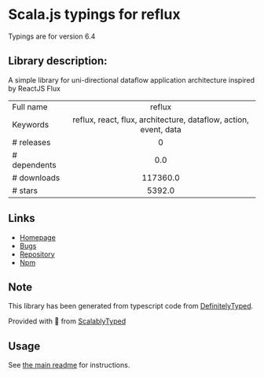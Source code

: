 
# Scala.js typings for reflux

Typings are for version 6.4

## Library description:
A simple library for uni-directional dataflow application architecture inspired by ReactJS Flux

|                    |                 |
| ------------------ | :-------------: |
| Full name          | reflux |
| Keywords           | reflux, react, flux, architecture, dataflow, action, event, data |
| # releases         | 0 |
| # dependents       | 0.0 |
| # downloads        | 117360.0 |
| # stars            | 5392.0 |

## Links
- [Homepage](https://github.com/reflux/refluxjs#readme)
- [Bugs](https://github.com/reflux/refluxjs/issues)
- [Repository](https://github.com/reflux/refluxjs)
- [Npm](https://www.npmjs.com/package/reflux)
    


## Note
This library has been generated from typescript code from [DefinitelyTyped](https://definitelytyped.org).

Provided with :purple_heart: from [ScalablyTyped](https://github.com/oyvindberg/ScalablyTyped)

## Usage
See [the main readme](../../readme.md) for instructions.


